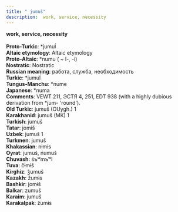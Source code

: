 ```yaml
---
title: " jumuš"
description:  work, service, necessity
---
```

<strong> work, service, necessity</strong><br><br>
<strong>Proto-Turkic</strong>:  *jumuĺ<br>
<strong>Altaic etymology</strong>:  Altaic etymology<br>
<strong> Proto-Altaic</strong>:  *numu ( ~ l-, -i)<br>
<strong>Nostratic</strong>:  Nostratic<br>
<strong>Russian meaning</strong>:  работа, служба, необходимость<br>
<strong>Turkic</strong>:  *jumuĺ<br>
<strong>Tungus-Manchu</strong>:  *nume<br>
<strong>Japanese</strong>:  *numa<br>
<strong>Comments</strong>:  VEWT 211, ЭСТЯ 4, 251, EDT 938 (with a highly dubious derivation from *jum- 'round').<br>
<strong>Old Turkic</strong>:  jumuš (OUygh.) 1<br>
<strong>Karakhanid</strong>:  jumuš (MK) 1<br>
<strong>Turkish</strong>:  jumuš<br>
<strong>Tatar</strong>:  jomɨš<br>
<strong>Uzbek</strong>:  jumuš 1<br>
<strong>Turkmen</strong>:  jumuš<br>
<strong>Khakassian</strong>:  nɨmɨs<br>
<strong>Oyrat</strong>:  jumuš, ńumuš<br>
<strong>Chuvash</strong>:  śъʷmъʷl<br>
<strong>Tuva</strong>:  čɨmɨš<br>
<strong>Kirghiz</strong>:  ǯumuš<br>
<strong>Kazakh</strong>:  žumɨs<br>
<strong>Bashkir</strong>:  jomɨš<br>
<strong>Balkar</strong>:  zumuš<br>
<strong>Karaim</strong>:  jumuš<br>
<strong>Karakalpak</strong>:  žumɨs<br>


